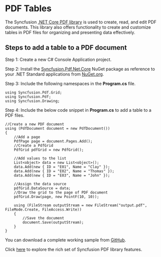 # PDF Tables

The Syncfusion [.NET Core PDF library](https://www.syncfusion.com/document-processing/pdf-framework/net-core/pdf-library) is used to create, read, and edit PDF documents. This library also offers functionality to create and customize tables in PDF files for organizing and presenting data effectively.

## Steps to add a table to a PDF document

Step 1:  Create a new C# Console Application project.

Step 2: Install the [Syncfusion.Pdf.Net.Core](https://www.nuget.org/packages/Syncfusion.Pdf.Net.Core/) NuGet package as reference to your .NET Standard applications from [NuGet.org](https://www.nuget.org/).

Step 3: Include the following namespaces in the **Program.cs** file.

```
using Syncfusion.Pdf.Grid;
using Syncfusion.Pdf;
using Syncfusion.Drawing;

```

Step 4: Include the below code snippet in **Program.cs** to add a table to a PDF files.
```
//Create a new PDF document
using (PdfDocument document = new PdfDocument())
{
    //Add a page
    PdfPage page = document.Pages.Add();
    //Create a PdfGrid
    PdfGrid pdfGrid = new PdfGrid();

    //Add values to the list
    List<object> data = new List<object>();
    data.Add(new { ID = "E01", Name = "Clay" });
    data.Add(new { ID = "E02", Name = "Thomas" });
    data.Add(new { ID = "E03", Name = "John" });

    //Assign the data source
    pdfGrid.DataSource = data;
    //Draw the grid to the page of PDF document
    pdfGrid.Draw(page, new PointF(10, 10));

    using (FileStream outputStream = new FileStream("output.pdf", FileMode.Create, FileAccess.Write))
    {
        //Save the document
        document.Save(outputStream);
    }
}

```

You can download a complete working sample from [GitHub](https://github.com/SyncfusionExamples/PDF-Examples/tree/master/Table/PdfGrid/Create-table-from-data-source-in-a-PDF/.NET).

Click [here](https://www.syncfusion.com/document-processing/pdf-framework/net-core) to explore the rich set of Syncfusion PDF library features.